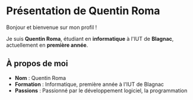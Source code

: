 # Présentation de Quentin Roma

Bonjour et bienvenue sur mon profil !

Je suis **Quentin Roma**, étudiant en **informatique** à l'IUT de **Blagnac**, actuellement en **première année**.

## À propos de moi

- **Nom** : Quentin Roma
- **Formation** : Informatique, première année à l'IUT de Blagnac
- **Passions** : Passionné par le développement logiciel, la programmation